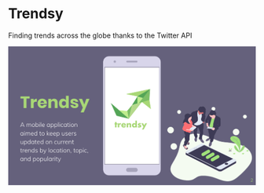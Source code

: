 # Trendsy

Finding trends across the globe thanks to the Twitter API

![Screenshot](https://github.com/Patrick-Old/Trendsy/blob/master/Screen%20Shot%202019-04-08%20at%2011.23.08%20PM.png)
